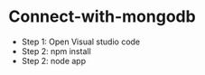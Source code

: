 # Connect-with-mongodb
* Step 1: Open Visual studio code
* Step 2: npm install 
* Step 2: node app 

